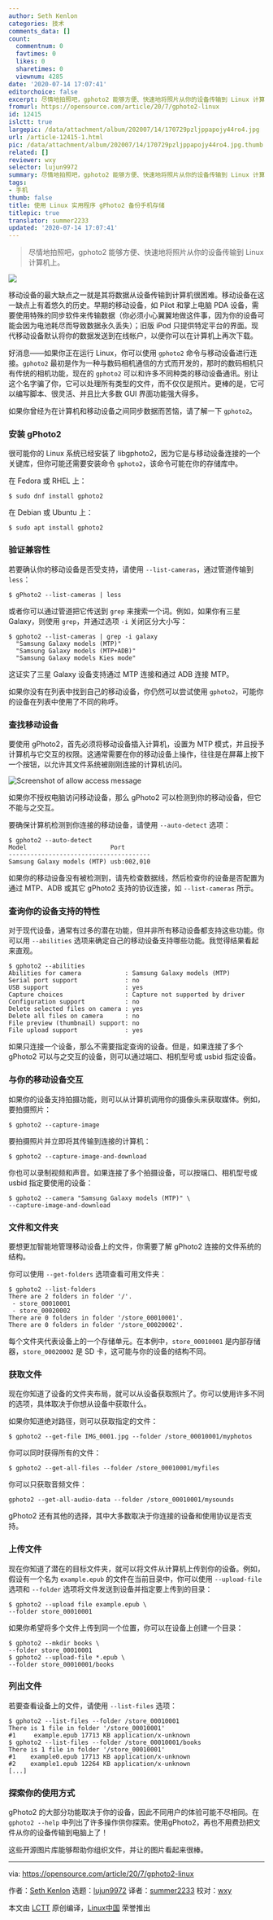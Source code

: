 ```yaml
---
author: Seth Kenlon
categories: 技术
comments_data: []
count:
  commentnum: 0
  favtimes: 0
  likes: 0
  sharetimes: 0
  viewnum: 4285
date: '2020-07-14 17:07:41'
editorchoice: false
excerpt: 尽情地拍照吧，gphoto2 能够方便、快速地将照片从你的设备传输到 Linux 计算机上。
fromurl: https://opensource.com/article/20/7/gphoto2-linux
id: 12415
islctt: true
largepic: /data/attachment/album/202007/14/170729pzljppapojy44ro4.jpg
url: /article-12415-1.html
pic: /data/attachment/album/202007/14/170729pzljppapojy44ro4.jpg.thumb.jpg
related: []
reviewer: wxy
selector: lujun9972
summary: 尽情地拍照吧，gphoto2 能够方便、快速地将照片从你的设备传输到 Linux 计算机上。
tags:
- 手机
thumb: false
title: 使用 Linux 实用程序 gPhoto2 备份手机存储
titlepic: true
translator: summer2233
updated: '2020-07-14 17:07:41'
---
```



> 
> 尽情地拍照吧，gphoto2 能够方便、快速地将照片从你的设备传输到 Linux 计算机上。
> 
> 
> 


![](/data/attachment/album/202007/14/170729pzljppapojy44ro4.jpg)


移动设备的最大缺点之一就是其将数据从设备传输到计算机很困难。移动设备在这一缺点上有着悠久的历史。早期的移动设备，如 Pilot 和掌上电脑 PDA 设备，需要使用特殊的同步软件来传输数据（你必须小心翼翼地做这件事，因为你的设备可能会因为电池耗尽而导致数据永久丢失）；旧版 iPod 只提供特定平台的界面。现代移动设备默认将你的数据发送到在线帐户，以便你可以在计算机上再次下载。


好消息——如果你正在运行 Linux，你可以使用 `gphoto2` 命令与移动设备进行连接。`gphoto2` 最初是作为一种与数码相机通信的方式而开发的，那时的数码相机只有传统的相机功能，现在的 `gphoto2` 可以和许多不同种类的移动设备通讯。别让这个名字骗了你，它可以处理所有类型的文件，而不仅仅是照片。更棒的是，它可以编写脚本、很灵活、并且比大多数 GUI 界面功能强大得多。


如果你曾经为在计算机和移动设备之间同步数据而苦恼，请了解一下 `gphoto2`。


### 安装 gPhoto2


很可能你的 Linux 系统已经安装了 libgphoto2，因为它是与移动设备连接的一个关键库，但你可能还需要安装命令 `gphoto2`，该命令可能在你的存储库中。


在 Fedora 或 RHEL 上：



```
$ sudo dnf install gphoto2

```

在 Debian 或 Ubuntu 上：



```
$ sudo apt install gphoto2

```

### 验证兼容性


若要确认你的移动设备是否受支持，请使用 `--list-cameras`，通过管道传输到 `less`：



```
$ gPhoto2 --list-cameras | less

```

或者你可以通过管道把它传送到 `grep` 来搜索一个词。例如，如果你有三星 Galaxy，则使用 `grep`，并通过选项 `-i` 关闭区分大小写：



```
$ gphoto2 --list-cameras | grep -i galaxy
  "Samsung Galaxy models (MTP)"
  "Samsung Galaxy models (MTP+ADB)"
  "Samsung Galaxy models Kies mode"

```

这证实了三星 Galaxy 设备支持通过 MTP 连接和通过 ADB 连接 MTP。


如果你没有在列表中找到自己的移动设备，你仍然可以尝试使用 `gphoto2`，可能你的设备在列表中使用了不同的称呼。


### 查找移动设备


要使用 gPhoto2，首先必须将移动设备插入计算机，设置为 MTP 模式，并且授予计算机与它交互的权限。这通常需要在你的移动设备上操作，往往是在屏幕上按下一个按钮，以允许其文件系统被刚刚连接的计算机访问。


![Screenshot of allow access message](/data/attachment/album/202007/14/170754bykbnl4mkk6zemw1.jpg "Screenshot of allow access message")


如果你不授权电脑访问移动设备，那么 gPhoto2 可以检测到你的移动设备，但它不能与之交互。


要确保计算机检测到你连接的移动设备，请使用 `--auto-detect` 选项：



```
$ gphoto2 --auto-detect
Model                       Port
---------------------------------------
Samsung Galaxy models (MTP) usb:002,010

```

如果你的移动设备没有被检测到，请先检查数据线，然后检查你的设备是否配置为通过 MTP、ADB 或其它 gPhoto2 支持的协议连接，如 `--list-cameras` 所示。


### 查询你的设备支持的特性


对于现代设备，通常有过多的潜在功能，但并非所有移动设备都支持这些功能。你可以用 `--abilities` 选项来确定自己的移动设备支持哪些功能。我觉得结果看起来直观。



```
$ gphoto2 --abilities
Abilities for camera            : Samsung Galaxy models (MTP)
Serial port support             : no
USB support                     : yes
Capture choices                 : Capture not supported by driver
Configuration support           : no
Delete selected files on camera : yes
Delete all files on camera      : no
File preview (thumbnail) support: no
File upload support             : yes

```

如果只连接一个设备，那么不需要指定查询的设备。但是，如果连接了多个 gPhoto2 可以与之交互的设备，则可以通过端口、相机型号或 usbid 指定设备。


### 与你的移动设备交互


如果你的设备支持拍摄功能，则可以从计算机调用你的摄像头来获取媒体。例如，要拍摄照片：



```
$ gphoto2 --capture-image

```

要拍摄照片并立即将其传输到连接的计算机：



```
$ gphoto2 --capture-image-and-download

```

你也可以录制视频和声音。如果连接了多个拍摄设备，可以按端口、相机型号或 usbid 指定要使用的设备：



```
$ gphoto2 --camera "Samsung Galaxy models (MTP)" \
--capture-image-and-download

```

### 文件和文件夹


要想更加智能地管理移动设备上的文件，你需要了解 gPhoto2 连接的文件系统的结构。


你可以使用 `--get-folders` 选项查看可用文件夹：



```
$ gphoto2 --list-folders
There are 2 folders in folder '/'.                                            
 - store_00010001
 - store_00020002
There are 0 folders in folder '/store_00010001'.
There are 0 folders in folder '/store_00020002'.

```

每个文件夹代表设备上的一个存储单元。在本例中，`store_00010001` 是内部存储器，`store_00020002` 是 SD 卡，这可能与你的设备的结构不同。


### 获取文件


现在你知道了设备的文件夹布局，就可以从设备获取照片了。你可以使用许多不同的选项，具体取决于你想从设备中获取什么。


如果你知道绝对路径，则可以获取指定的文件：



```
$ gphoto2 --get-file IMG_0001.jpg --folder /store_00010001/myphotos

```

你可以同时获得所有的文件：



```
$ gphoto2 --get-all-files --folder /store_00010001/myfiles

```

你可以只获取音频文件：



```
gphoto2 --get-all-audio-data --folder /store_00010001/mysounds

```

gPhoto2 还有其他的选择，其中大多数取决于你连接的设备和使用协议是否支持。


### 上传文件


现在你知道了潜在的目标文件夹，就可以将文件从计算机上传到你的设备。例如，假设有一个名为 `example.epub` 的文件在当前目录中，你可以使用 `--upload-file` 选项和 `--folder` 选项将文件发送到设备并指定要上传到的目录：



```
$ gphoto2 --upload file example.epub \
--folder store_00010001

```

如果你希望将多个文件上传到同一个位置，你可以在设备上创建一个目录：



```
$ gphoto2 --mkdir books \
--folder store_00010001
$ gphoto2 --upload-file *.epub \
--folder store_00010001/books

```

### 列出文件


若要查看设备上的文件，请使用 `--list-files` 选项：



```
$ gphoto2 --list-files --folder /store_00010001
There is 1 file in folder '/store_00010001'
#1     example.epub 17713 KB application/x-unknown
$ gphoto2 --list-files --folder /store_00010001/books
There is 1 file in folder '/store_00010001'
#1    example0.epub 17713 KB application/x-unknown
#2    example1.epub 12264 KB application/x-unknown
[...]

```

### 探索你的使用方式


gPhoto2 的大部分功能取决于你的设备，因此不同用户的体验可能不尽相同。在 `gphoto2 --help` 中列出了许多操作供你探索。使用gPhoto2，再也不用费劲把文件从你的设备传输到电脑上了！


这些开源图片库能够帮助你组织文件，并让的图片看起来很棒。




---


via: <https://opensource.com/article/20/7/gphoto2-linux>


作者：[Seth Kenlon](https://opensource.com/users/seth) 选题：[lujun9972](https://github.com/lujun9972) 译者：[summer2233](https://github.com/summer2233) 校对：[wxy](https://github.com/wxy)


本文由 [LCTT](https://github.com/LCTT/TranslateProject) 原创编译，[Linux中国](https://linux.cn/) 荣誉推出